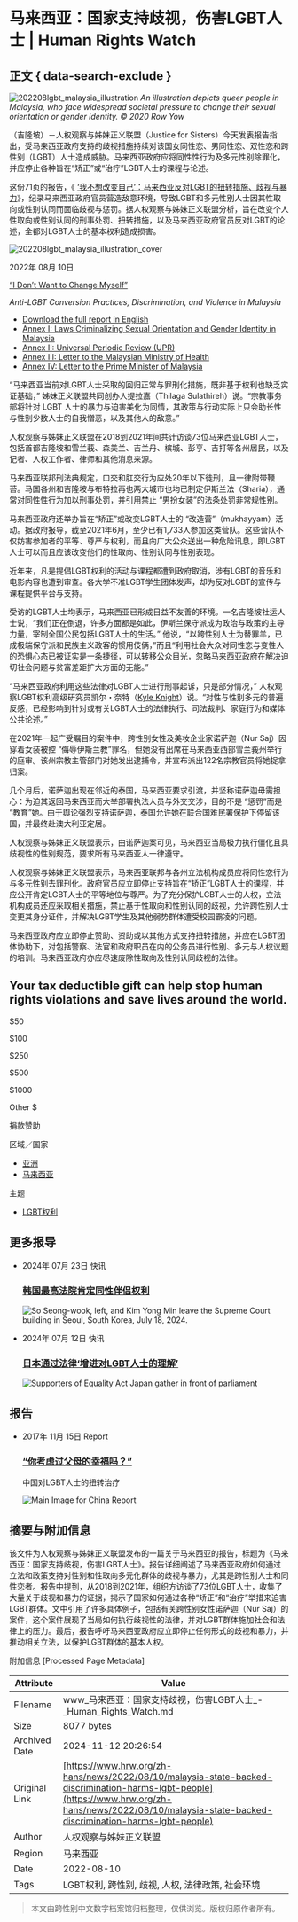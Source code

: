 # 马来西亚：国家支持歧视，伤害LGBT人士 | Human Rights Watch

## 正文 { data-search-exclude }


![202208lgbt_malaysia_illustration](/sites/default/files/styles/embed_xxl/public/media_2022/08/202208lgbt_malaysia_illustration.jpg?itok=bGYJBW0m)
*An illustration depicts queer people in Malaysia, who face widespread societal pressure to change their sexual orientation or gender identity. © 2020 Row Yow*

（吉隆坡）－人权观察与姊妹正义联盟（Justice for Sisters）今天发表报告指出，受马来西亚政府支持的歧视措施持续对该国女同性恋、男同性恋、双性恋和跨性别（LGBT）人士造成威胁。马来西亚政府应将同性性行为及多元性别除罪化，并应停止各种旨在“矫正”或“治疗”LGBT人士的课程与论述。

这份71页的报告，《 [‘我不想改变自己’：马来西亚反对LGBT的扭转措施、歧视与暴力](https://www.hrw.org/node/382544)》，纪录马来西亚政府官员营造敌意环境，导致LGBT和多元性别人士因其性取向或性别认同而面临歧视与惩罚。据人权观察与姊妹正义联盟分析，旨在改变个人性取向或性别认同的刑事处罚、扭转措施，以及马来西亚政府官员反对LGBT的论述，全都对LGBT人士的基本权利造成损害。

![202208lgbt_malaysia_illustration_cover](/sites/default/files/styles/thumbnail/public/media_2022/08/202208lgbt_malaysia_illustration_cover.jpg?itok=DPUdkIcZ)

2022年 08月 10日

[“I Don’t Want to Change Myself”](https://www.hrw.org/report/2022/08/10/i-dont-want-change-myself/anti-lgbt-conversion-practices-discrimination-and)

*Anti-LGBT Conversion Practices, Discrimination, and Violence in Malaysia*

-   [Download the full report in English](https://www.hrw.org/sites/default/files/media_2022/08/malaysia0822web_0.pdf)
-   [Annex I: Laws Criminalizing Sexual Orientation and Gender Identity in Malaysia](https://www.hrw.org/sites/default/files/media_2022/08/malaysia0822_annexI.pdf)
-   [Annex II: Universal Periodic Review (UPR)](https://www.hrw.org/sites/default/files/media_2022/08/malaysia0822_annexII.pdf)
-   [Annex III: Letter to the Malaysian Ministry of Health](https://www.hrw.org/sites/default/files/media_2022/08/malaysia0822_annexIII.pdf)
-   [Annex IV: Letter to the Prime Minister of Malaysia](https://www.hrw.org/sites/default/files/media_2022/08/malaysia0822_annexIV.pdf)

“马来西亚当前对LGBT人士采取的回归正常与罪刑化措施，既非基于权利也缺乏实证基础，” 姊妹正义联盟共同创办人提拉嘉（Thilaga Sulathireh）说。“宗教事务部将针对 LGBT 人士的暴力与迫害美化为同情，其政策与行动实际上只会助长性与性别少数人士的自我憎恶，以及其他人的敌意。”

人权观察与姊妹正义联盟在2018到2021年间共计访谈73位马来西亚LGBT人士，包括首都吉隆坡和雪兰莪、森美兰、吉兰丹、槟城、彭亨、吉打等各州居民，以及记者、人权工作者、律师和其他消息来源。

马来西亚联邦刑法典规定，口交和肛交行为应处20年以下徒刑，且一律附带鞭苔。马国各州和吉隆坡与布特拉再也两大城市也均已制定伊斯兰法（Sharia），通常对同性性行为加以刑事处罚，并引用禁止 “男扮女装”的法条处罚非常规性别。

马来西亚政府还举办旨在“矫正”或改变LGBT人士的 “改造营”（mukhayyam）活动。据政府报导，截至2021年6月，至少已有1,733人参加这类营队。这些营队不仅妨害参加者的平等、尊严与权利，而且向广大公众送出一种危险讯息，即LGBT人士可以而且应该改变他们的性取向、性别认同与性别表现。

近年来，凡是提倡LGBT权利的活动与课程都遭到政府取消，涉有LGBT的音乐和电影内容也遭到审查。各大学不准LGBT学生团体发声，却为反对LGBT的宣传与课程提供平台与支持。

受访的LGBT人士均表示，马来西亚已形成日益不友善的环境。一名吉隆坡社运人士说，“我们正在倒退，许多方面都是如此，伊斯兰保守派成为政治与政策的主导力量，宰制全国公民包括LGBT人士的生活。” 他说，“以跨性别人士为替罪羊，已成极端保守派和民族主义政客的惯用伎俩，”而且“利用社会大众对同性恋与变性人的恐惧心态已被证实是一条捷径，可以转移公众目光，忽略马来西亚政府在解决迫切社会问题与贫富差距扩大方面的无能。”

“马来西亚政府利用这些法律对LGBT人士进行刑事起诉，只是部分情况，” 人权观察LGBT权利高级研究员凯尔・奈特（[Kyle Knight](https://www.hrw.org/about/people/kyle-knight)）说。“对性与性别多元的普遍反感，已经影响到针对或有关LGBT人士的法律执行、司法裁判、家庭行为和媒体公共论述。”

在2021年一起广受瞩目的案件中，跨性别女性及美妆企业家诺萨迦（Nur Saj）因穿着女装被控 “侮辱伊斯兰教”罪名，但她没有出席在马来西亚西部雪兰莪州举行的庭审。该州宗教主管部门对她发出逮捕令，并宣布派出122名宗教官员将她捉拿归案。

几个月后，诺萨迦出现在邻近的泰国，马来西亚要求引渡，并坚称诺萨迦毋需担心：为迫其返回马来西亚而大举部署执法人员与外交交涉，目的不是 “惩罚”而是 “教育”她。由于舆论强烈支持诺萨迦，泰国允许她在联合国难民署保护下停留该国，并最终赴澳大利亚定居。

人权观察与姊妹正义联盟表示，由诺萨迦案可见，马来西亚当局极力执行僵化且具歧视性的性别规范，要求所有马来西亚人一律遵守。

人权观察与姊妹正义联盟表示，马来西亚联邦与各州立法机构成员应将同性恋行为与多元性别去罪刑化。政府官员应立即停止支持旨在“矫正”LGBT人士的课程，并应公开肯定LGBT人士的平等地位与尊严。为了充分保护LGBT人士的人权，立法机构成员还应采取相关措施，禁止基于性取向和性别认同的歧视，允许跨性别人士变更其身分证件，并解决LGBT学生及其他弱势群体遭受校园霸凌的问题。

马来西亚政府应立即停止赞助、资助或以其他方式支持扭转措施，并应在LGBT团体协助下，对包括警察、法官和政府职员在内的公务员进行性别、多元与人权议题的培训。马来西亚政府亦应尽速废除性取向及性别认同歧视的法律。

## Your tax deductible gift can help stop human rights violations and save lives around the world.

$50

$100

$250

$500

$1000

Other $

捐款赞助

区域／国家

-   [亚洲](/zh-hans/asia)
-   [马来西亚](/zh-hans/asia/malaysia)

主题

-   [LGBT权利](/zh-hans/topic/lgbtquanli)

## 更多报导

-   2024年 07月 23日 快讯

    ### [韩国最高法院肯定同性伴侣权利](/zh-hans/news/2024/07/23/south-koreas-supreme-court-affirms-rights-same-sex-partners)
    
    ![So Seong-wook, left, and Kim Yong Min leave the Supreme Court building in Seoul, South Korea, July 18, 2024.](/sites/default/files/styles/square/public/media_2024/07/202407lgbt_south%20korea_same_sex_partnership.jpg?h=7fae167d&itok=vYgSQSIX)
    
-   2024年 07月 12日 快讯

    ### [日本通过法律‘增进对LGBT人士的理解’](/zh-hans/news/2023/07/12/japan-passes-law-promote-understanding-lgbt-people)
    
    ![Supporters of Equality Act Japan gather in front of parliament](/sites/default/files/styles/square/public/media_2023/07/202307asia_japan_lgbt_equalityact_protest.jpg?h=c6980913&itok=p33c77Zv)
    

## 报告

-   2017年 11月 15日 Report
    
    ### [“你考虑过父母的幸福吗？”](/zh-hans/report/2017/11/15/311127)
    
    中国对LGBT人士的扭转治疗
    
    ![Main Image for China Report](/sites/default/files/styles/square/public/multimedia_images_2017/201711asia_china_main.jpeg?itok=scLCe6Z2)

## 摘要与附加信息

<!-- tcd_abstract -->
该文件为人权观察与姊妹正义联盟发布的一篇关于马来西亚的报告，标题为《马来西亚：国家支持歧视，伤害LGBT人士》。报告详细阐述了马来西亚政府如何通过立法和政策支持对性别和性取向多元化群体的歧视与暴力，尤其是跨性别人士和同性恋者。报告中提到，从2018到2021年，组织方访谈了73位LGBT人士，收集了大量关于歧视和暴力的证据，揭示了国家如何通过各种“矫正”和“治疗”举措来迫害LGBT群体。文中引用了许多具体例子，包括有关跨性别女性诺萨迦（Nur Saj）的案件，这个案件展现了当局如何执行歧视性的法律，并对LGBT群体施加社会和法律上的压力。最后，报告呼吁马来西亚政府应立即停止任何形式的歧视和暴力，并推动相关立法，以保护LGBT群体的基本人权。
<!-- tcd_abstract_end -->

附加信息 [Processed Page Metadata]

| Attribute       | Value                                  |
|-----------------|----------------------------------------|
| Filename        | www_马来西亚：国家支持歧视，伤害LGBT人士_-_Human_Rights_Watch.md                             |
| Size            | 8077 bytes                           |
| Archived Date   | 2024-11-12 20:26:54                             |
| Original Link   | [https://www.hrw.org/zh-hans/news/2022/08/10/malaysia-state-backed-discrimination-harms-lgbt-people](https://www.hrw.org/zh-hans/news/2022/08/10/malaysia-state-backed-discrimination-harms-lgbt-people)                       |
| Author          | 人权观察与姊妹正义联盟                               |
| Region          | 马来西亚                               |
| Date            | 2022-08-10                                 |
| Tags            | LGBT权利, 跨性别, 歧视, 人权, 法律政策, 社会环境                                 |
>
> 本文由跨性别中文数字档案馆归档整理，仅供浏览。版权归原作者所有。
>